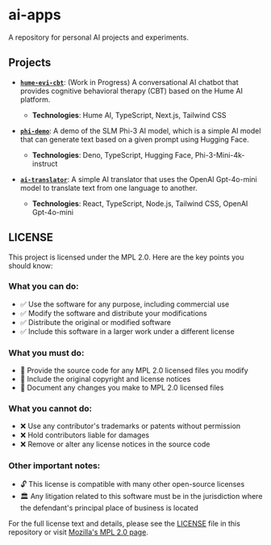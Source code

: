 # ai-apps

A repository for personal AI projects and experiments.

## Projects

- [**`hume-evi-cbt`**](./hume-evi-cbt/README.md): (Work in Progress) A conversational AI chatbot that provides cognitive behavioral therapy (CBT) based on the Hume AI platform.
    - **Technologies**: Hume AI, TypeScript, Next.js, Tailwind CSS

- [**`phi-demo`**](./phi-demo/README.md): A demo of the SLM Phi-3 AI model, which is a simple AI model that can generate text based on a given prompt using Hugging Face.
    - **Technologies**: Deno, TypeScript, Hugging Face, Phi-3-Mini-4k-instruct

- [**`ai-translator`**](./ai-translator/README.md): A simple AI translator that uses the OpenAI Gpt-4o-mini model to translate text from one language to another.
    - **Technologies**: React, TypeScript, Node.js, Tailwind CSS, OpenAI Gpt-4o-mini

## LICENSE

This project is licensed under the MPL 2.0. Here are the key points you should know:

### What you can do:
- ✅ Use the software for any purpose, including commercial use
- ✅ Modify the software and distribute your modifications
- ✅ Distribute the original or modified software
- ✅ Include this software in a larger work under a different license

### What you must do:
- 📄 Provide the source code for any MPL 2.0 licensed files you modify
- 🔗 Include the original copyright and license notices
- 📝 Document any changes you make to MPL 2.0 licensed files

### What you cannot do:
- ❌ Use any contributor's trademarks or patents without permission
- ❌ Hold contributors liable for damages
- ❌ Remove or alter any license notices in the source code

### Other important notes:
- 🔓 This license is compatible with many other open-source licenses
- 🏛️ Any litigation related to this software must be in the jurisdiction where the defendant's principal place of business is located

For the full license text and details, please see the [LICENSE](LICENSE) file in this repository or visit [Mozilla's MPL 2.0 page](https://www.mozilla.org/en-US/MPL/2.0/).
